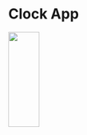 # Clock App
<img src="https://github.com/sadhana5953/flutter_app_practce/assets/148869257/c412a330-175f-4da7-985c-c1ee4dce6c93" height=22% width=35%>
